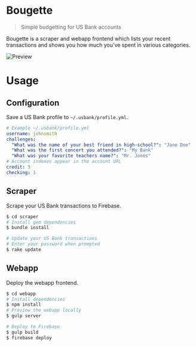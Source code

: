 # Bougette

> Simple budgetting for US Bank accounts

Bougette is a scraper and webapp frontend which lists your recent transactions and shows you how much you've spent in various categories.

![Preview](https://raw.github.com/s3ththompson/bougette/master/preview.png)

# Usage

## Configuration

Save a US Bank profile to `~/.usbank/profile.yml`.

```yaml
# Example ~/.usbank/profile.yml
username: johnsmith
challenges:
  "What was the name of your best friend in high-school?": "Jane Doe"
  "What was the first concert you attended?": "My Bank"
  "What was your favorite teachers name?": "Mr. Jones"
# Account indexes appear in the account URL
credit: 5
checking: 1
```

## Scraper

Scrape your US Bank transactions to Firebase.

```sh
$ cd scraper
# Install gem dependencies
$ bundle install

# Update your US Bank transactions
# Enter your password when prompted
$ rake update
```

## Webapp

Deploy the webapp frontend.

```sh
$ cd webapp
# Install dependencies
$ npm install
# Preview the webapp locally
$ gulp server

# Deploy to Firebase
$ gulp build
$ firebase deploy
```